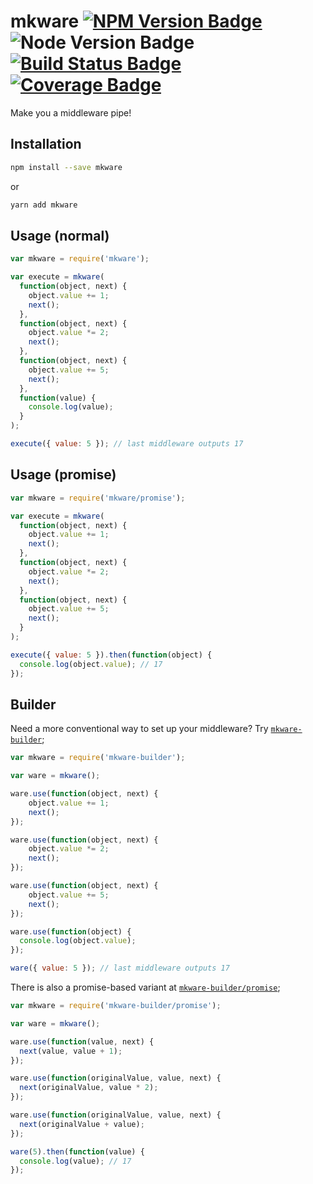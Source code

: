# mkware [![NPM Version Badge]][NPM] ![Node Version Badge] [![Build Status Badge]][Travis CI] [![Coverage Badge]][Coverage]

Make you a middleware pipe!

## Installation

```sh
npm install --save mkware
```

or

```sh
yarn add mkware
```

## Usage (normal)

```js
var mkware = require('mkware');

var execute = mkware(
  function(object, next) {
    object.value += 1;
    next();
  },
  function(object, next) {
    object.value *= 2;
    next();
  },
  function(object, next) {
    object.value += 5;
    next();
  },
  function(value) {
    console.log(value);
  }
);

execute({ value: 5 }); // last middleware outputs 17
```

## Usage (promise)

```js
var mkware = require('mkware/promise');

var execute = mkware(
  function(object, next) {
    object.value += 1;
    next();
  },
  function(object, next) {
    object.value *= 2;
    next();
  },
  function(object, next) {
    object.value += 5;
    next();
  }
);

execute({ value: 5 }).then(function(object) {
  console.log(object.value); // 17
});
```

## Builder

Need a more conventional way to set up your middleware? Try [`mkware-builder`][mkware-builder];

```js
var mkware = require('mkware-builder');

var ware = mkware();

ware.use(function(object, next) {
    object.value += 1;
    next();
});

ware.use(function(object, next) {
    object.value *= 2;
    next();
});

ware.use(function(object, next) {
    object.value += 5;
    next();
});

ware.use(function(object) {
  console.log(object.value);
});

ware({ value: 5 }); // last middleware outputs 17
```

There is also a promise-based variant at [`mkware-builder/promise`][mkware-builder];

```js
var mkware = require('mkware-builder/promise');

var ware = mkware();

ware.use(function(value, next) {
  next(value, value + 1);
});

ware.use(function(originalValue, value, next) {
  next(originalValue, value * 2);
});

ware.use(function(originalValue, value, next) {
  next(originalValue + value);
});

ware(5).then(function(value) {
  console.log(value); // 17
});
```

[NPM Version Badge]: https://img.shields.io/npm/v/mkware.svg
[NPM]: https://npmjs.com/package/mkware
[Node Version Badge]: https://img.shields.io/node/v/mkware.svg
[Build Status Badge]: https://img.shields.io/travis/jackwilsdon/mkware.svg
[Travis CI]: https://travis-ci.org/jackwilsdon/mkware
[Coverage Badge]: https://img.shields.io/codecov/c/github/jackwilsdon/mkware.svg
[Coverage]: https://codecov.io/gh/jackwilsdon/mkware
[mkware-builder]: https://npmjs.com/package/mkware-builder
